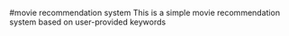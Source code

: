 #movie recommendation system
This is a simple movie recommendation system based on user-provided keywords
